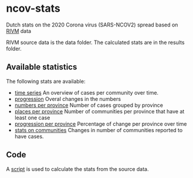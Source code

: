 # ncov-stats
Dutch stats on the 2020 Corona virus (SARS-NCOV2) spread based on [RIVM](https://www.rivm.nl/) data

RIVM source data is the data folder.
The calculated stats are in the results folder.

## Available statistics
The following stats are available:
* [time series](results/timeseries.csv) An overview of cases per community over time.
* [progression](results/progression.csv) Overal changes in the numbers
* [numbers per province](results/numbersPerProvince.csv) Number of cases grouped by province
* [places per province](results/placesPerProvince.csv) Number of communities per province that have at least one case
* [progression per province](results/progressionPerProvince.csv) Percentage of change per province over time
* [stats on communities](results/stats.csv) Changes in number of communities reported to have cases.

## Code
A [script](timeSeries.js) is used to calculate the stats from the source data. 
